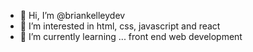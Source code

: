 - 👋 Hi, I’m @briankelleydev
- 👀 I’m interested in html, css, javascript and react
- 🌱 I’m currently learning ... front end web development

<!---
briankelleydev/briankelleydev is a ✨ special ✨ repository because its `README.md` (this file) appears on your GitHub profile.
You can click the Preview link to take a look at your changes.
--->
